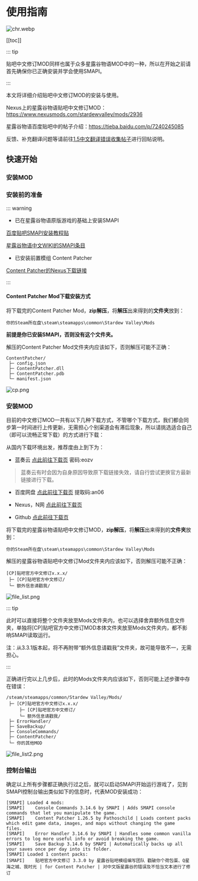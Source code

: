 # 使用指南

![chr.webp](https://cdn1.timewind.fun/2022/12/63a4464f781ef.webp)

[[toc]]

::: tip

贴吧中文修订MOD同样也属于众多星露谷物语MOD中的一种，所以在开始之前请首先确保你已正确安装并学会使用SMAPI。

:::

本文将详细介绍贴吧中文修订MOD的安装与使用。

Nexus上的星露谷物语贴吧中文修订MOD：https://www.nexusmods.com/stardewvalley/mods/2936

星露谷物语百度贴吧中的帖子介绍：https://tieba.baidu.com/p/7240245085

反馈、补充翻译问题等请前往[1.5中文翻译错误收集帖子](https://tieba.baidu.com/p/7162730798)进行回帖说明。

## 快速开始

### 安装MOD

### 安装前的准备

::: warning

- 已在星露谷物语原版游戏的基础上安装SMAPI

[百度贴吧SMAPI安装教程贴](https://tieba.baidu.com/p/6035600429)

[星露谷物语中文WIKI的SMAPI条目](https://zh.stardewvalleywiki.com/%E6%A8%A1%E7%BB%84:%E5%9C%A8Windows%E4%B8%8A%E5%AE%89%E8%A3%85SMAPI)

- 已安装前置模组 Content Patcher

[Content Patcher的Nexus下载链接](https://www.nexusmods.com/stardewvalley/mods/1915)

:::

#### Content Patcher Mod下载安装方式
将下载完的Content Patcher Mod，**zip解压**，将**解压**出来得到的**文件夹**放到：

```
你的Steam所在盘\steam\steamapps\common\Stardew Valley\Mods
```

**前提是你已安装SMAPI，否则没有这个文件夹。**

解压的Content Patcher Mod文件夹内应该如下，否则解压可能不正确：

```
ContentPatcher/
 ├─ config.json
 ├─ ContentPatcher.dll
 ├─ ContentPatcher.pdb
 └─ manifest.json
```

![cp.png](https://cdn1.timewind.fun/2022/12/63a446ca51caf.png)

### 安装MOD

目前的中文修订MOD一共有以下几种下载方式，不管哪个下载方式，我们都会同步第一时间进行上传更新，无需担心个别渠道会有滞后现象，所以请挑选适合自己（即可以流畅正常下载）的方式进行下载：

从国内下载环境出发，推荐度由上到下为：

- 蓝奏云 [点此前往下载页](https://wwub.lanzoue.com/i59jI05u4p0f) 密码:eozv
> 蓝奏云有时会因为自身原因导致原下载链接失效，请自行尝试更换官方最新链接进行下载。

- 百度网盘 [点此前往下载页](https://pan.baidu.com/s/1W7615ZiYV4Q5Rk1mJ-hmbw?pwd=an06) 提取码:an06

- Nexus，N网 [点此前往下载页](https://www.nexusmods.com/stardewvalley/mods/2936?tab=files)

- Github [点此前往下载页](https://github.com/timewind82/sv_TiebaChineseRevision/releases)

将下载完的星露谷物语贴吧中文修订MOD，**zip解压**，将**解压**出来得到的**文件夹**放到：

```
你的Steam所在盘\steam\steamapps\common\Stardew Valley\Mods
```

解压的星露谷物语贴吧中文修订Mod文件夹内应该如下，否则解压可能不正确：

```
[CP]贴吧官方中文修订x.x.x/
 ├─ [CP]贴吧官方中文修订/
 └─ 额外信息请戳我/
```

![file_list.png](https://cdn1.timewind.fun/2022/12/63a446ca1c22f.png)

::: tip

此时可以直接将整个文件夹放至Mods文件夹内，也可以选择舍弃额外信息文件夹，单独将[CP]贴吧官方中文修订MOD本体文件夹放至Mods文件夹内，都不影响SMAPI读取运行。

注：从3.3.1版本起，将不再附带“额外信息请戳我”文件夹，故可能导致不一，无需担心。

:::

正确进行完以上几步后，此时的Mods文件夹内应该如下，否则可能上述步骤中存在错误：

```
/steam/steamapps/common/Stardew Valley/Mods/
 ├─ [CP]贴吧官方中文修订x.x.x/
     ├─ [CP]贴吧官方中文修订/
     └─ 额外信息请戳我/
 ├─ ErrorHandler/
 ├─ SaveBackup/
 ├─ ConsoleCommands/
 ├─ ContentPatcher/
 └─ 你的其他MOD
```

![file_list2.png](https://cdn1.timewind.fun/2022/12/63a446c9d58c0.png)

### 控制台输出

确定以上所有步骤都正确执行过之后，就可以启动SMAPI开始运行游戏了，见到SMAPI控制台输出类似如下的信息时，代表MOD安装成功：

```
[SMAPI] Loaded 4 mods:
[SMAPI]    Console Commands 3.14.6 by SMAPI | Adds SMAPI console commands that let you manipulate the game.
[SMAPI]    Content Patcher 1.26.5 by Pathoschild | Loads content packs which edit game data, images, and maps without changing the game files.
[SMAPI]    Error Handler 3.14.6 by SMAPI | Handles some common vanilla errors to log more useful info or avoid breaking the game.
[SMAPI]    Save Backup 3.14.6 by SMAPI | Automatically backs up all your saves once per day into its folder.
[SMAPI] Loaded 1 content packs:
[SMAPI]    贴吧官方中文修订 3.3.0 by 星露谷贴吧模组编写团队 戳破你个荷包蛋、Q星海之城、我时光 | for Content Patcher | 对中文版星露谷的错误及不恰当文本进行了修订
```